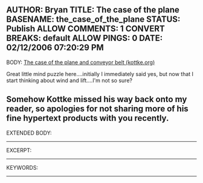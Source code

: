AUTHOR: Bryan
TITLE: The case of the plane
BASENAME: the_case_of_the_plane
STATUS: Publish
ALLOW COMMENTS: 1
CONVERT BREAKS: __default__
ALLOW PINGS: 0
DATE: 02/12/2006 07:20:29 PM
-----
BODY:
<a title="The case of the plane and conveyor belt (kottke.org)" href="http://www.kottke.org/06/02/plane-conveyor-belt">The case of the plane and conveyor belt (kottke.org)</a>

Great little mind puzzle here....initially I immediately said yes, but now that I start thinking about wind and lift....I'm not so sure?

Somehow Kottke missed his way back onto my reader, so apologies for not sharing more of his fine hypertext products with you recently.
-----
EXTENDED BODY:

-----
EXCERPT:

-----
KEYWORDS:

-----


